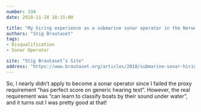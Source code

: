 ```yaml
---
number: 194
date: 2018-11-28 18:15:00

title: "My hiring experience as a submarine sonar operator in the Norwegian Navy"
authors: "Stig Brautaset"
tags:
- Disqualification
- Sonar Operator

site: "Stig Brautaset’s Site"
address: "https://www.brautaset.org/articles/2018/submarine-sonar-hiring.html"
---
```


So, I nearly didn’t apply to become a sonar operator since I failed the proxy requirement “has perfect score on generic hearing test”. However, the real requirement was “can learn to classify boats by their sound under water”, and it turns out I was pretty good at that!
